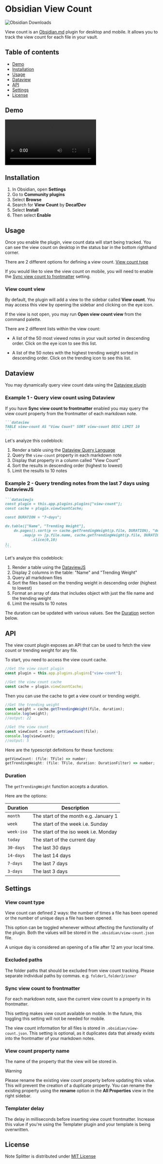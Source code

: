 # Obsidian View Count

![Obsidian Downloads](https://img.shields.io/badge/dynamic/json?logo=obsidian&color=%23483699&label=downloads&query=%24%5B%22view-count%22%5D.downloads&url=https%3A%2F%2Fraw.githubusercontent.com%2Fobsidianmd%2Fobsidian-releases%2Fmaster%2Fcommunity-plugin-stats.json)

View count is an [Obsidian.md](https://obsidian.md) plugin for desktop and mobile. It allows you to track the view count for each file in your vault.

## Table of contents

-   [Demo](#demo)
-   [Installation](#installation)
-   [Usage](#usage)
-   [Dataview](#dataview)
-   [API](#api)
-   [Settings](#settings)
-   [License](#license)

## Demo

<video src="https://github.com/decaf-dev/obsidian-view-count/assets/40307803/e51fec6b-2549-4c3a-bff3-65f6d3009671" controls="controls" style="max-width: 100%;">
  Your browser does not support the video tag.
</video>

## Installation

1. In Obsidian, open **Settings**
2. Go to **Community plugins**
3. Select **Browse**
4. Search for **View Count** by **DecafDev**
5. Select **Install**
6. Then select **Enable**

## Usage

Once you enable the plugin, view count data will start being tracked. You can see the view count on desktop in the status bar in the bottom righthand corner.

There are 2 different options for defining a view count. [View count type](#view-count-type)

If you would like to view the view count on mobile, you will need to enable the [Sync view count to frontmatter](#sync-view-count-to-frontmatter) setting.

### View count view

By default, the plugin will add a view to the sidebar called **View count**. You may access this view by opening the sidebar and clicking on the eye icon.

If the view is not open, you may run **Open view count view** from the command palette.

There are 2 different lists within the view count:

-   A list of the 50 most viewed notes in your vault sorted in descending order. Click on the eye icon to see this list.

-   A list of the 50 notes with the highest trending weight sorted in descending order. Click on the trending icon to see this list.

## Dataview

You may dynamically query view count data using the [Dataview plugin](https://obsidian.md/plugins?id=dataview)

### Example 1 - Query view count using Dataview

If you have **Sync view count to frontmatter** enabled you may query the view count property from the frontmatter of each markdown note.

````markdown
```dataview
TABLE view-count AS "View Count" SORT view-count DESC LIMIT 10
```
````

Let's analyze this codeblock:

1. Render a table using the [Dataview Query Language](https://blacksmithgu.github.io/obsidian-dataview/queries/structure/)
2. Query the `view-count` property in each markdown note
3. Display that property in a column called "View Count"
4. Sort the results in descending order (highest to lowest)
5. Limit the results to 10 notes

### Example 2 - Query trending notes from the last 7 days using DataviewJS

````markdown
```dataviewjs
const plugin = this.app.plugins.plugins["view-count"];
const cache = plugin.viewCountCache;

const DURATION = "7-days";

dv.table(["Name", "Trending Weight"],
    dv.pages().sort(p => cache.getTrendingWeight(p.file, DURATION), "desc")
        .map(p => [p.file.name, cache.getTrendingWeight(p.file, DURATION)])
	        .slice(0,10)
);
```
````

Let's analyze this codeblock:

1. Render a table using the [DataviewJS](https://blacksmithgu.github.io/obsidian-dataview/api/intro/)
2. Display 2 columns in the table: "Name" and "Trending Weight"
3. Query all markdown files
4. Sort the files based on the trending weight in descending order (highest to lowest)
5. Format an array of data that includes object with just the file name and the trending weight
6. Limit the results to 10 notes

The duration can be updated with various values. See the [Duration](#duration) section below.

## API

The view count plugin exposes an API that can be used to fetch the view count or trending weight for any file.

To start, you need to access the view count cache.

```javascript
//Get the view count plugin
const plugin = this.app.plugins.plugins["view-count"];

//Get the view count cache
const cache = plugin.viewCountCache;
```

Then you can use the cache to get a view count or trending weight.

```javascript
//Get the trending weight
const weight = cache.getTrendingWeight(file, duration);
console.log(weight);
//output: 22

//Get the view count
const viewCount = cache.getViewCount(file);
console.log(viewCount);
//output: 5
```

Here are the typescript definitions for these functions:

```javascript
getViewCount: (file: TFile) => number;
getTrendingWeight: (file: TFile, duration: DurationFilter) => number;
```

### Duration

The `getTrendingWeight` function accepts a duration.

Here are the options:

| Duration   | Description                           |
| ---------- | ------------------------------------- |
| `month`    | The start of the month e.g. January 1 |
| `week`     | The start of the week i.e. Sunday     |
| `week-iso` | The start of the iso week i.e. Monday |
| `today`    | The start of the current day          |
| `30-days`  | The last 30 days                      |
| `14-days`  | The last 14 days                      |
| `7-days`   | The last 7 days                       |
| `3-days`   | The last 3 days                       |

## Settings

### View count type

View count can defined 2 ways: the number of times a file has been opened or the number of unique days a file has been opened.

This option can be toggled whenever without affecting the functionality of the plugin. Both the values will be stored in the `.obsidian/view-count.json` file.

A unique day is considered an opening of a file after 12 am your local time.

### Excluded paths

The folder paths that should be excluded from view count tracking. Please separate individual paths by commas. e.g. `folder1,folder2/inner`

### Sync view count to frontmatter

For each markdown note, save the current view count to a property in its frontmatter.

This setting makes view count available on mobile. In the future, this toggling this setting will not be needed for mobile.

The view count information for all files is stored in `.obsidian/view-count.json`. This setting is optional, as it duplicates data that already exists into the frontmatter of your markdown notes.

### View count property name

The name of the property that the view will be stored in.

> [!WARNING]
> Please rename the existing view count property before updating this value. This will prevent the creation of a duplicate property. You can rename the existing property using the **rename** option in the **All Properties** view in the right sidebar.

### Templater delay

The delay in milliseconds before inserting view count frontmatter. Increase this value if you're using the Templater plugin and your template is being overwritten.

## License

Note Splitter is distributed under [MIT License](https://github.com/decaf-dev/obsidian-view-count/blob/master/LICENSE)

